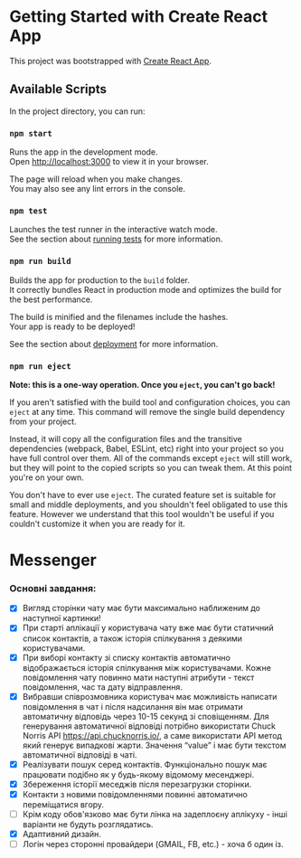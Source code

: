 # Getting Started with Create React App

This project was bootstrapped with [Create React App](https://github.com/facebook/create-react-app).

## Available Scripts

In the project directory, you can run:

### `npm start`

Runs the app in the development mode.\
Open [http://localhost:3000](http://localhost:3000) to view it in your browser.

The page will reload when you make changes.\
You may also see any lint errors in the console.

### `npm test`

Launches the test runner in the interactive watch mode.\
See the section about [running tests](https://facebook.github.io/create-react-app/docs/running-tests) for more information.

### `npm run build`

Builds the app for production to the `build` folder.\
It correctly bundles React in production mode and optimizes the build for the best performance.

The build is minified and the filenames include the hashes.\
Your app is ready to be deployed!

See the section about [deployment](https://facebook.github.io/create-react-app/docs/deployment) for more information.

### `npm run eject`

**Note: this is a one-way operation. Once you `eject`, you can't go back!**

If you aren't satisfied with the build tool and configuration choices, you can `eject` at any time. This command will remove the single build dependency from your project.

Instead, it will copy all the configuration files and the transitive dependencies (webpack, Babel, ESLint, etc) right into your project so you have full control over them. All of the commands except `eject` will still work, but they will point to the copied scripts so you can tweak them. At this point you're on your own.

You don't have to ever use `eject`. The curated feature set is suitable for small and middle deployments, and you shouldn't feel obligated to use this feature. However we understand that this tool wouldn't be useful if you couldn't customize it when you are ready for it.
# Messenger

 
### Основні завдання:
- [x] Вигляд сторінки чату має бути максимально наближеним до наступної картинки!
- [x] При старті аплікації у користувача чату вже має бути статичний список
контактів, а також історія спілкування з деякими користувачами.
- [x] При виборі контакту зі списку контактів автоматично відображається історія
спілкування між користувачами. Кожне повідомлення чату повинно мати
наступні атрибути - текст повідомлення, час та дату відправлення.
- [x] Вибравши співрозмовника користувач має можливість написати повідомлення в
чат і після надсилання він має отримати автоматичну відповідь через 10-15
секунд зі сповіщенням. Для генерування автоматичної відповіді потрібно
використати Chuck Norris API https://api.chucknorris.io/, а саме використати API
метод який генерує випадкові жарти. Значення “value” і має бути текстом
автоматичної відповіді в чаті.
- [x] Реалізувати пошук серед контактів. Функціонально пошук має працювати
подібно як у будь-якому відомому месенджері.
- [x] Збереження історії меседжів після перезагрузки сторінки.
- [x] Контакти з новими повідомленнями повинні автоматично переміщатися вгору.
- [ ] Крім коду обов&#39;язково має бути лінка на задеплоєну аплікуху - інші варіанти не
будуть розглядатись.
- [x] Адаптивний дизайн.
- [ ] Логін через сторонні провайдери (GMAIL, FB, etc.) - хоча б один із.
